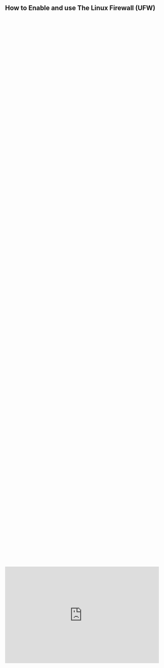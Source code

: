 ## How to Enable and use The Linux Firewall (UFW)

<div style="display: flex; justify-content: center; align-items: center; height: 100%;">
    <iframe width="560" height="315" src="https://www.youtube.com/embed/B8ClCMHRW-s?si=XGYOWlU6q5cemkNy" frameborder="0" allow="accelerometer; autoplay; clipboard-write; encrypted-media; gyroscope; picture-in-picture" allowfullscreen></iframe>
</div>

**UFW (Uncomplicated Firewall) controls network traffic between your Ubuntu machine and other devices.** It primarily filters incoming and outgoing connections to and from your machine, NOT internal communication on the machine.

There is one thing we need to be mindful of when enabling the UFW: accidentally blocking our services’ communication. We first need to grab a list of the services running on our machine and what port they are using, so we can add those to our firewall list.

We will use the following command to grab a list of ports we need to add to our firewall, We will pay attention to the _local address: port_ column. This column does not show ALL the ports you need to add, just gives you a list of ports so you can work through them and decide what you may need to add to your firewall.

```
sudo ss -lntup
```

Now we do not want to lose our SSH access, so we need to ensure the UFW has SSH permissions first. You will type “y” when prompted.

```
sudo ufw allow OpenSSH
sudo ufw enable
```

We can verify UFW is running now by using the following command

```
sudo ufw status
```

Here are a list of common firewall rules you may need to use or come across often. 

|     |     |     |     |
| --- | --- | --- | --- |
| **Command** | **Description** | **Command** | **Description** |
| `sudo ufw enable` | Enable the firewall | `sudo ufw disable` | Disable the firewall |
| `sudo ufw status` | Show firewall status | `sudo ufw status verbose` | Show detailed firewall status |
| `sudo ufw status numbered` | Show rules with numbers | `sudo ufw allow [port]` | Allow traffic on a port |
| `sudo ufw deny [port]` | Deny traffic on a port | `sudo ufw allow [port]/[proto]` | Allow port with protocol (e.g., tcp) |
| `sudo ufw allow from [IP]` | Allow all traffic from an IP | `sudo ufw allow from [IP] to any port [port] proto [proto]` | Allow from IP to specific port/proto |
| `sudo ufw allow in on [iface] to any port [port]` | Allow a port on a specific interface | `sudo ufw delete allow [port]` | Delete the allow rule for a port |
| `sudo ufw delete [number]` | Delete the rule by number | `sudo ufw default deny incoming` | Set the default policy to deny incoming |
| `sudo ufw default allow outgoing` | Set the default policy to allow outgoing | `sudo ufw reload` | Reload UFW to apply changes |
| `sudo ufw reset` | Reset UFW and remove all rules | `sudo ufw logging on` | Enable UFW logging |
| `sudo ufw show added` | Show added rules | `sudo ufw --help` | Show help and available commands |


Ultimately, how you use the UWF will be on a case-by-case basis based on the services you are running. I hope this short and quick tutorial gives you an overview and idea of how the UFW works. It is a great tool and highly recommended to use; it just adds another layer of security to your infrastructure. 


## Follow Us on Social Media

[YouTube](https://www.youtube.com/@learntohomelab)

[Discord](https://discord.gg/6MsHSJWZpH)

[Patreon](https://www.patreon.com/c/learntohomelab)

[Reddit](https://www.reddit.com/r/learntohomelab/)

[Rumble](https://rumble.com/c/c-7585051)
